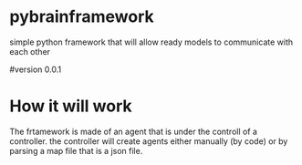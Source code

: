 # pybrainframework
simple python framework that will allow ready  models to communicate with each other

#version
0.0.1

# How it will work

The frtamework is made of an agent that is under the controll of a controller. the controller will create agents either manually (by code) or by parsing a map file that is a json file.
